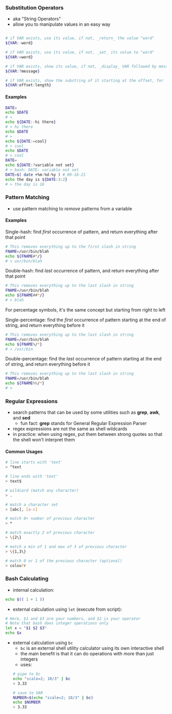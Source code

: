 ### Substitution Operators
- aka "String Operators"
- allow you to manipulate values in an easy way

 ```bash

# if VAR exists, use its value, if not, _return_ the value "word"
${VAR:-word}

# if VAR exists, use its value, if not, _set_ its value to "word"
${VAR:=word}

# if VAR exists, show its value, if not, _display_ VAR followed by message
${VAR:?message}

# if VAR exists, show the substring of it starting at the offset, for `length` amount of characters
${VAR:offset:length}
 ```

#### Examples
```bash
DATE=
echo $DATE
# >
echo ${DATE:-hi there}
# > hi there
echo $DATE
# >
echo ${DATE:=cool}
# > cool
echo $DATE
# > cool
DATE=
echo ${DATE:?variable not set}
# > bash: DATE: variable not set
DATE=$( date +%m-%d-%y ) # 09-16-21
echo the day is ${DATE:3:2}
# > the day is 16
```

### Pattern Matching
- use pattern matching to _remove_ patterns from a variable

#### Examples
Single-hash: find _first_ occurrence of pattern, and return everything after that point
```bash
# This removes everything up to the first slash in string
FNAME=/usr/bin/blah
echo ${FNAME#*/}
# > usr/bin/blah
```
Double-hash: find _last_ occurrence of pattern, and return everything after that point
```bash
# This removes everything up to the last slash in string
FNAME=/usr/bin/blah
echo ${FNAME##*/}
# > blah
```
For percentage symbols, it's the same concept but starting from right to left

Single-percentage: find the _first_ occurrence of pattern starting at the end of string, and return everything before it
```bash
# This removes everything up to the last slash in string
FNAME=/usr/bin/blah
echo ${FNAME%/*}
# > /usr/bin
```
Double-percentage: find the _last_ occurrence of pattern starting at the end of string, and return everything before it
```bash
# This removes everything up to the last slash in string
FNAME=/usr/bin/blah
echo ${FNAME%%/*}
# > 
```

### Regular Expressions
- search patterns that can be used by some utilities such as **grep**, **awk**, and **sed**
    - fun fact: **grep** stands for General Regular Expression Parser
- regex expressions are not the same as shell wildcards
- in practice: when using regex, put them between strong quotes so that the shell won't interpret them 

#### Common Usages
```bash
# line starts with 'text'
> ^text

# line ends with 'text'
> text$

# wildcard (match any character)
> .

# match a character set
> [abc], [a-c]

# match 0+ number of previous character
> *

# match exactly 2 of previous character
> \{2\}

# match a min of 1 and max of 3 of previous character
> \{1,3\}

# match 0 or 1 of the previous character (optional)
> colou?r
```

### Bash Calculating
- internal calculation:
```bash
echo $(( 1 + 1 ))
```
- external calculation using `let` (execute from script):
```bash
# Here, $1 and $3 are your numbers, and $2 is your operator
# Note that bash does integer operations only
let x = "$1 $2 $3"
echo $x
```
- external calculation using `bc`
    - `bc` is an external shell utility calculator using its own interactive shell
    - the main benefit is that it can do operations with more than just integers
    - uses:
    ```bash
    # pipe to bc
    echo "scale=2; 10/3" | bc
    > 3.33

    # save to VAR
    NUMBER=$(echo "scale=2; 10/3" | bc)
    echo $NUMBER
    > 3.33
    ```